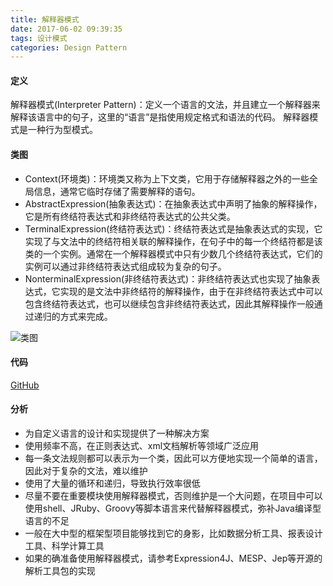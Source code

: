 ```yaml
---
title: 解释器模式
date: 2017-06-02 09:39:35
tags: 设计模式
categories: Design Pattern
---
```


#### 定义 ####

解释器模式(Interpreter Pattern)：定义一个语言的文法，并且建立一个解释器来解释该语言中的句子，这里的“语言”是指使用规定格式和语法的代码。
解释器模式是一种行为型模式。
#### 类图 ####
- Context(环境类)：环境类又称为上下文类，它用于存储解释器之外的一些全局信息，通常它临时存储了需要解释的语句。
- AbstractExpression(抽象表达式)：在抽象表达式中声明了抽象的解释操作，它是所有终结符表达式和非终结符表达式的公共父类。
- TerminalExpression(终结符表达式)：终结符表达式是抽象表达式的实现，它实现了与文法中的终结符相关联的解释操作，在句子中的每一个终结符都是该类的一个实例。通常在一个解释器模式中只有少数几个终结符表达式，它们的实例可以通过非终结符表达式组成较为复杂的句子。
- NonterminalExpression(非终结符表达式)：非终结符表达式也实现了抽象表达式，它实现的是文法中非终结符的解释操作，由于在非终结符表达式中可以包含终结符表达式，也可以继续包含非终结符表达式，因此其解释操作一般通过递归的方式来完成。

![类图](/images/interpreter_class_diagram.png)

#### 代码 ####

[GitHub](https://github.com/xusx1024/DesignPatternDemoCode/tree/master/InterpreterPattern)

#### 分析 ####

- 为自定义语言的设计和实现提供了一种解决方案
- 使用频率不高，在正则表达式、xml文档解析等领域广泛应用
- 每一条文法规则都可以表示为一个类，因此可以方便地实现一个简单的语言，因此对于复杂的文法，难以维护
- 使用了大量的循环和递归，导致执行效率很低
- 尽量不要在重要模块使用解释器模式，否则维护是一个大问题，在项目中可以使用shell、JRuby、Groovy等脚本语言来代替解释器模式，弥补Java编译型语言的不足
- 一般在大中型的框架型项目能够找到它的身影，比如数据分析工具、报表设计工具、科学计算工具
- 如果的确准备使用解释器模式，请参考Expression4J、MESP、Jep等开源的解析工具包的实现